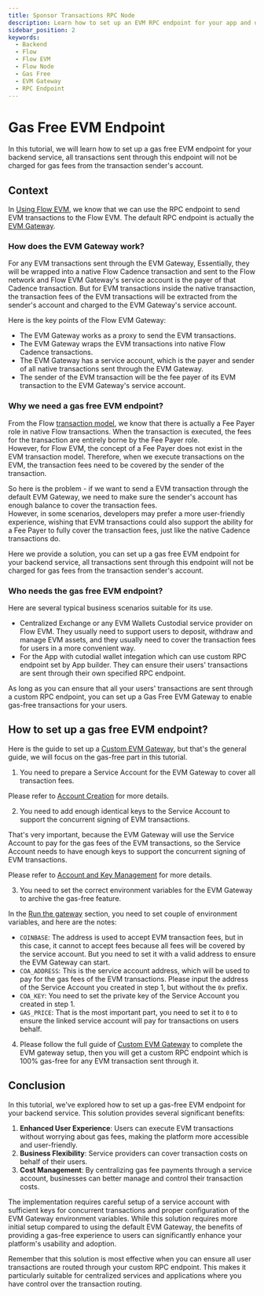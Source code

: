 ```yaml
---
title: Sponsor Transactions RPC Node
description: Learn how to set up an EVM RPC endpoint for your app and use it to sponsor all transactions for your users.
sidebar_position: 2
keywords:
  - Backend
  - Flow
  - Flow EVM
  - Flow Node
  - Gas Free
  - EVM Gateway
  - RPC Endpoint
---
```


# Gas Free EVM Endpoint

In this tutorial, we will learn how to set up a gas free EVM endpoint for your backend service, all transactions sent through this endpoint will not be charged for gas fees from the transaction sender's account.

## Context

In [Using Flow EVM], we know that we can use the RPC endpoint to send EVM transactions to the Flow EVM. The default RPC endpoint is actually the [EVM Gateway].

### How does the EVM Gateway work?

For any EVM transactions sent through the EVM Gateway, Essentially, they will be wrapped into a native Flow Cadence transaction and sent to the Flow network and Flow EVM Gateway's service account is the payer of that Cadence transaction. But for EVM transactions inside the native transaction, the transaction fees of the EVM transactions will be extracted from the sender's account and charged to the EVM Gateway's service account.

Here is the key points of the Flow EVM Gateway:

- The EVM Gateway works as a proxy to send the EVM transactions.
- The EVM Gateway wraps the EVM transactions into native Flow Cadence transactions.
- The EVM Gateway has a service account, which is the payer and sender of all native transactions sent through the EVM Gateway.
- The sender of the EVM transaction will be the fee payer of its EVM transaction to the EVM Gateway's service account.

### Why we need a gas free EVM endpoint?

From the Flow [transaction model], we know that there is actually a Fee Payer role in native Flow transactions. When the transaction is executed, the fees for the transaction are entirely borne by the Fee Payer role.  
However, for Flow EVM, the concept of a Fee Payer does not exist in the EVM transaction model. Therefore, when we execute transactions on the EVM, the transaction fees need to be covered by the sender of the transaction.

So here is the problem - if we want to send a EVM transaction through the default EVM Gateway, we need to make sure the sender's account has enough balance to cover the transaction fees.  
However, in some scenarios, developers may prefer a more user-friendly experience, wishing that EVM transactions could also support the ability for a Fee Payer to fully cover the transaction fees, just like the native Cadence transactions do.

Here we provide a solution, you can set up a gas free EVM endpoint for your backend service, all transactions sent through this endpoint will not be charged for gas fees from the transaction sender's account.

### Who needs the gas free EVM endpoint?

Here are several typical business scenarios suitable for its use.

- Centralized Exchange or any EVM Wallets Custodial service provider on Flow EVM. They usually need to support users to deposit, withdraw and manage EVM assets, and they usually need to cover the transaction fees for users in a more convenient way.
- For the App with cutodial wallet integation which can use custom RPC endpoint set by App builder. They can ensure their users' transactions are sent through their own specified RPC endpoint.

As long as you can ensure that all your users' transactions are sent through a custom RPC endpoint, you can set up a Gas Free EVM Gateway to enable gas-free transactions for your users.

## How to set up a gas free EVM endpoint?

Here is the guide to set up a [Custom EVM Gateway], but that's the general guide, we will focus on the gas-free part in this tutorial.

1. You need to prepare a Service Account for the EVM Gateway to cover all transaction fees.

Please refer to [Account Creation] for more details.

2. You need to add enough identical keys to the Service Account to support the concurrent signing of EVM transactions.

That's very important, because the EVM Gateway will use the Service Account to pay for the gas fees of the EVM transactions, so the Service Account needs to have enough keys to support the concurrent signing of EVM transactions.

Please refer to [Account and Key Management] for more details.

3. You need to set the correct environment variables for the EVM Gateway to archive the gas-free feature.

In the [Run the gateway] section, you need to set couple of environment variables, and here are the notes:

- `COINBASE`: The address is used to accept EVM transaction fees, but in this case, it cannot to accept fees because all fees will be covered by the service account. But you need to set it with a valid address to ensure the EVM Gateway can start.
- `COA_ADDRESS`: This is the service account address, which will be used to pay for the gas fees of the EVM transactions. Please input the address of the Service Account you created in step 1, but without the `0x` prefix.
- `COA_KEY`: You need to set the private key of the Service Account you created in step 1.
- `GAS_PRICE`: That is the most important part, you need to set it to `0` to ensure the linked service account will pay for transactions on users behalf.

4. Please follow the full guide of [Custom EVM Gateway] to complete the EVM gateway setup, then you will get a custom RPC endpoint which is 100% gas-free for any EVM transaction sent through it.

## Conclusion

In this tutorial, we've explored how to set up a gas-free EVM endpoint for your backend service. This solution provides several significant benefits:

1. **Enhanced User Experience**: Users can execute EVM transactions without worrying about gas fees, making the platform more accessible and user-friendly.
2. **Business Flexibility**: Service providers can cover transaction costs on behalf of their users.
3. **Cost Management**: By centralizing gas fee payments through a service account, businesses can better manage and control their transaction costs.

The implementation requires careful setup of a service account with sufficient keys for concurrent transactions and proper configuration of the EVM Gateway environment variables. While this solution requires more initial setup compared to using the default EVM Gateway, the benefits of providing a gas-free experience to users can significantly enhance your platform's usability and adoption.

Remember that this solution is most effective when you can ensure all user transactions are routed through your custom RPC endpoint. This makes it particularly suitable for centralized services and applications where you have control over the transaction routing.

[Using Flow EVM]: ../../evm/using.mdx
[EVM Gateway]: https://github.com/onflow/flow-evm-gateway
[transaction model]: ../../build/basics/transactions.md#Payer
[Custom EVM Gateway]: ../../networks/node-ops/evm-gateway/evm-gateway-setup.md
[Account Creation]: ../../networks/node-ops/evm-gateway/evm-gateway-setup.md#step-1---account-creation
[Account and Key Management]: ../../networks/node-ops/evm-gateway/evm-gateway-setup.md#account-and-key-management
[Run the gateway]: ../../networks/node-ops/evm-gateway/evm-gateway-setup.md#run-the-gateway
